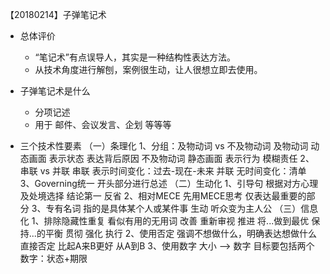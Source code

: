 【20180214】子弹笔记术

- 总体评价
    - “笔记术”有点误导人，其实是一种结构性表达方法。
    - 从技术角度进行解刨，案例很生动，让人很想立即去使用。

- 子弹笔记术是什么
    - 分项记述
    - 用于 邮件、会议发言、企划 等等等

- 三个技术性要素
（一）条理化
1、分组：及物动词 vs 不及物动词
及物动词
动态画面
表示状态
表达背后原因
不及物动词
静态画面
表示行为
模糊责任
2、串联 vs 并联
串联
表示时间变化：过去-现在-未来
并联
无时间变化：清单
3、Governing统一
开头部分进行总述
（二）生动化
1、引导句
根据对方心理及处境选择
结论第一
反省
2、相对MECE
先用MECE思考
仅表达最重要的部分
3、专有名词
指的是具体某个人或某件事
生动
听众变为主人公
（三）信息化
1、排除隐藏性重复
看似有用的无用词
改善
重新审视
推进
将...做到最优
保持...的平衡
贯彻
强化
执行
2、使用否定
强调不想做什么，明确表达想做什么
直接否定
比起A来B更好
从A到B
3、使用数字
大小 --> 数字
目标要包括两个数字：状态+期限